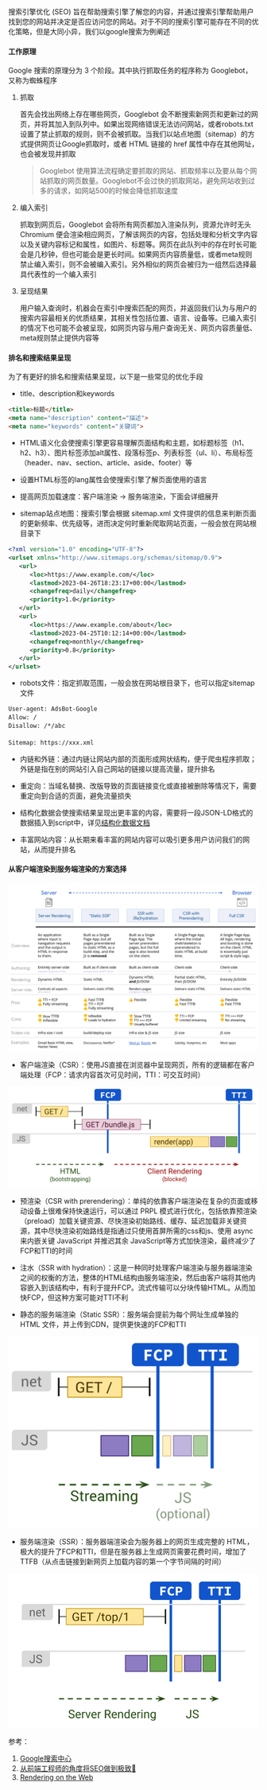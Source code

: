 搜索引擎优化 (SEO) 旨在帮助搜索引擎了解您的内容，并通过搜索引擎帮助用户找到您的网站并决定是否应访问您的网站。对于不同的搜索引擎可能存在不同的优化策略，但是大同小异，我们以google搜索为例阐述

#### 工作原理

Google 搜索的原理分为 3 个阶段。其中执行抓取任务的程序称为 Googlebot，又称为蜘蛛程序

1. 抓取

    首先会找出网络上存在哪些网页，Googlebot 会不断搜索新网页和更新过的网页，并将其加入到队列中。如果出现网络错误无法访问网站，或者robots.txt设置了禁止抓取的规则，则不会被抓取。当我们以站点地图（sitemap）的方式提供网页让Google抓取时，或者 HTML 链接的 href 属性中存在其他网址，也会被发现并抓取

    > Googlebot 使用算法流程确定要抓取的网站、抓取频率以及要从每个网站抓取的网页数量。Googlebot不会过快的抓取网站，避免网站收到过多的请求，如网站500的时候会降低抓取速度

2. 编入索引

    抓取到网页后，Googlebot 会将所有网页都加入渲染队列，资源允许时无头 Chromium 便会渲染相应网页，了解该网页的内容，包括处理和分析文字内容以及关键内容标记和属性，如图片、标题等。网页在此队列中的存在时长可能会是几秒钟，但也可能会是更长时间。如果网页内容质量低，或者meta规则禁止编入索引，则不会被编入索引。另外相似的网页会被归为一组然后选择最具代表性的一个编入索引

3. 呈现结果

    用户输入查询时，机器会在索引中搜索匹配的网页，并返回我们认为与用户的搜索内容最相关的优质结果，其相关性包括位置、语言、设备等。已编入索引的情况下也可能不会被呈现，如网页内容与用户查询无关、网页内容质量低、meta规则禁止提供内容等

#### 排名和搜索结果呈现

为了有更好的排名和搜索结果呈现，以下是一些常见的优化手段

- title、description和keywords

```html
<title>标题</title>
<meta name="description" content="描述">
<meta name="keywords" content="关键词">
```

- HTML语义化会使搜索引擎更容易理解页面结构和主题，如标题标签（h1、h2、h3）、图片标签添加alt属性、段落标签p、列表标签（ul、li）、布局标签（header、nav、section、article、aside、footer）等

- 设置HTML标签的lang属性会使搜索引擎了解页面使用的语言

- 提高网页加载速度：客户端渲染 -> 服务端渲染，下面会详细展开

- sitemap站点地图：搜索引擎会根据 sitemap.xml 文件提供的信息来判断页面的更新频率、优先级等，进而决定何时重新爬取网站页面，一般会放在网站根目录下

```xml
<?xml version="1.0" encoding="UTF-8"?>
<urlset xmlns="http://www.sitemaps.org/schemas/sitemap/0.9">
   <url>
      <loc>https://www.example.com/</loc>
      <lastmod>2023-04-26T18:23:17+00:00</lastmod>
      <changefreq>daily</changefreq>
      <priority>1.0</priority>
   </url>
   <url>
      <loc>https://www.example.com/about</loc>
      <lastmod>2023-04-25T10:12:14+00:00</lastmod>
      <changefreq>monthly</changefreq>
      <priority>0.8</priority>
   </url>
</urlset>
```

- robots文件：指定抓取范围，一般会放在网站根目录下，也可以指定sitemap文件

```txt
User-agent: AdsBot-Google
Allow: /
Disallow: /*/abc

Sitemap: https://xxx.xml
```

- 内链和外链：通过内链让网站内部的页面形成网状结构，便于爬虫程序抓取；外链是指在别的网站引入自己网站的链接以提高流量，提升排名

- 重定向：当域名替换、改版导致的页面链接变化或直接被删除等情况下，需要重定向到合适的页面，避免流量损失

- 结构化数据会使搜索结果呈现出更丰富的内容，需要将一段JSON-LD格式的数据插入到script中，详见[结构化数据文档](https://developers.google.com/search/docs/appearance/structured-data/intro-structured-data?hl=zh-cn)

- 丰富网站内容：从长期来看丰富的网站内容可以吸引更多用户访问我们的网站，从而提升排名

#### 从客户端渲染到服务端渲染的方案选择

![](../assets/app-rendering-types.png)

- 客户端渲染（CSR）：使用JS直接在浏览器中呈现网页，所有的逻辑都在客户端处理（FCP：请求内容首次可见时间，TTI：可交互时间）

![](../assets/diagram-showing-client.png)

- 预渲染（CSR with prerendering）：单纯的依靠客户端渲染在复杂的页面或移动设备上很难保持快速运行，可以通过 PRPL 模式进行优化，包括依靠预渲染（preload）加载关键资源、尽快渲染初始路线、缓存、延迟加载非关键资源，其中尽快渲染初始路线是指通过只使用首屏所需的css和js、使用 async 来内嵌关键 JavaScript 并推迟其余 JavaScript等方式加快渲染，最终减少了FCP和TTI的时间

- 注水（SSR with hydration）：这是一种同时处理客户端渲染与服务器端渲染之间的权衡的方法，整体的HTML结构由服务端渲染，然后由客户端将其他内容嵌入到该结构中，有利于提升FCP。流式传输可以分块传输HTML。从而加快FCP，但这种方案可能对TTI不利

- 静态的服务端渲染（Static SSR）：服务端会提前为每个网址生成单独的 HTML 文件，并上传到CDN，提供更快速的FCP和TTI

![](../assets/diagram-showing-static.png)

- 服务端渲染（SSR）：服务器端渲染会为服务器上的网页生成完整的 HTML，极大的提升了FCP和TTI，但是在服务器上生成网页需要花费时间，增加了TTFB（从点击链接到新网页上加载内容的第一个字节间隔的时间）

![](../assets/diagram-showing-server.png)

参考：
1. [Google搜索中心](https://developers.google.cn/search/docs?hl=zh-cn)
2. [从前端工程师的角度将SEO做到极致🌈](https://juejin.cn/post/7380688287549800467)
3. [Rendering on the Web](https://web.developers.google.cn/articles/rendering-on-the-web?hl=zh-cn)